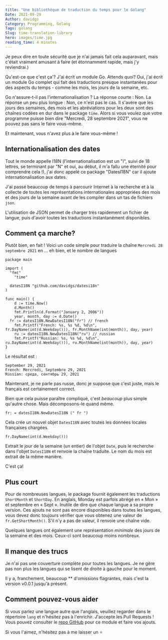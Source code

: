 ```yaml
---
title: "Une bibliothèque de traduction du temps pour le Golang"
Date: 2021-09-29
Author: davidgs
Category: Programming, Golang
Tags: golang
Slug: time-translation-library
hero: images/time.jpg
reading_time: 4 minutes
---
```


Je peux dire en toute sécurité que je n'ai jamais fait cela auparavant, mais c'était vraiment amusant à faire (et étonnamment rapide, mais j'y reviendrai.)

Qu'est-ce que c'est ça'? J'ai écrit un module Go. Attends quoi? Oui, j'ai écrit un module Go complet qui fait des traductions presque instantanées pour des aspects du temps - comme les mois, les jours de la semaine, etc.

Go n'assure-t-il pas l'internationalisation ? La réponse courte : Non. La réponse un peu plus longue : Non, ce n'est pas le cas. Il s'avère que les jours des semaines, des mois et les abréviations pour les deux sont des chaînes codées en dur dans le package `time`. Alors si vous voulez que votre programme puisse bien dire "Mercredi, 28 septembre 2021", vous ne pouvez pas sans le faire vous-même.

Et maintenant, vous n'avez plus à le faire vous-même !

## Internationalisation des dates

Tout le monde appelle I18N (l'internationalisation est un "I", suivi de 18 lettres, se terminant par "N" et oui, au début, il m'a fallu une éternité pour comprendre cela !), j'ai donc appelé ce package "DatesI18N" car il ajoute internationalisation aux dates.

J'ai passé beaucoup de temps à parcourir Internet à la recherche et à la collecte de toutes les représentations internationales appropriées des mois et des jours de la semaine avant de les compiler dans un tas de fichiers `json`.

L'utilisation de JSON permet de charger très rapidement un fichier de langue, puis d'avoir toutes les traductions instantanément disponibles.

## Comment ça marche?

Plutôt bien, en fait ! Voici un code simple pour traduire la chaîne `Mercredi 28 septembre 2021` en ... eh bien, et le nombre de langues

```golang
package main

import (
  "fmt"
	"time"

  datesI18N "github.com/davidgs/datesi18n"
)

func main() {
	d := time.Now()
	d.Month()
	fmt.Println(d.Format("January 2, 2006"))
	year, month, day := d.Date()
  fr := datesI18N.NewDatesI18N("fr") // french
	fmt.Printf("French: %s, %s %d, %d\n", fr.DayName(int(d.Weekday())), fr.MonthName(int(month)), day, year)
	ru := datesI18N.NewDatesI18N("ru") // russian
	fmt.Printf("Russian: %s, %s %d, %d\n", ru.DayName(int(d.Weekday())), ru.MonthName(int(month)), day, year)
}
```

Le résultat est :

```
September 29, 2021
French: Mercredi, Septembre 29, 2021
Russian: среда, сентябрь 29, 2021
```

Maintenant, je ne parle pas russe, donc je suppose que c'est juste, mais le français est certainement correct.

Bien que cela puisse paraître compliqué, c'est *beaucoup* plus simple qu'autre chose. Mais décomposons-le quand même.

`fr: = datesI18N.NewDatesI18N (" fr ")`

Cela crée un nouvel objet `DatesI18N` avec toutes les données locales françaises chargées.

`fr.DayName(int(d.Weekday()))`

Extrait le jour de la semaine (un entier) de l'objet `Date`, puis le recherche dans l'objet `DatesI18N` et renvoie la chaîne traduite. Le nom du mois est extrait de la même manière.

C'est ça!

## Plus court

Pour de nombreuses langues, le package fournit également les traductions `ShortMonth` et `ShortDay`. En anglais, Monday est parfois abrégé en « Mon » et septembre en « Sept ». Inutile de dire que chaque langue a sa propre version. Ces ajouts ne sont pas encore disponibles dans toutes les langues, vous devez donc toujours vérifier que vous obtenez une valeur de `fr.GetShortMonth()`. S'il n'y a pas de valeur, il renvoie une chaîne vide.

Quelques langues ont également une représentation *minimale* des jours de la semaine et des mois. Ceux-ci sont beaucoup moins nombreux.

## Il manque des trucs

Je n'ai pas une couverture complète pour toutes les langues. Je ne gère pas non plus les langues qui se lisent de droite à gauche pour le moment.

Il y a, franchement, beaucoup ** d'omissions flagrantes, mais c'est la version v0.0.1 jusqu'à présent.

## Comment pouvez-vous aider

Si vous parlez une langue autre que l'anglais, veuillez regarder dans le répertoire `lang` et n'hésitez pas à l'enrichir. J'accepte les Pull Requests ! Vous pouvez consulter le [repo GitHub](https://github.com/davidgs/DatesI18N) pour ce module et faire vos ajouts.

Si vous l'aimez, n'hésitez pas à me laisser un :star:
